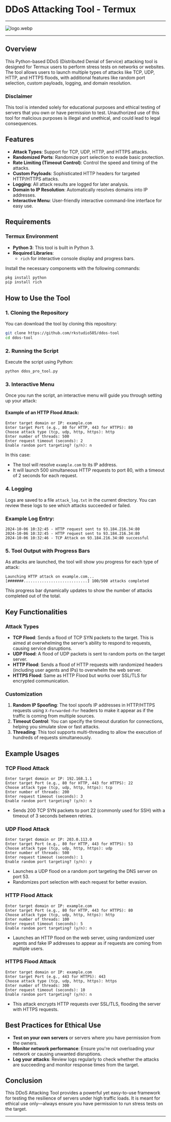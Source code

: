 # DDoS Attacking Tool - Termux

---
![logo.webp](logo.webp)

---

## Overview

This Python-based DDoS (Distributed Denial of Service) attacking tool is designed for Termux users to perform stress tests on networks or websites. The tool allows users to launch multiple types of attacks like TCP, UDP, HTTP, and HTTPS floods, with additional features like random port selection, custom payloads, logging, and domain resolution.

### **Disclaimer**
This tool is intended solely for educational purposes and ethical testing of servers that you own or have permission to test. Unauthorized use of this tool for malicious purposes is illegal and unethical, and could lead to legal consequences.

## Features

- **Attack Types**: Support for TCP, UDP, HTTP, and HTTPS attacks.
- **Randomized Ports**: Randomize port selection to evade basic protection.
- **Rate Limiting (Timeout Control)**: Control the speed and timing of the attacks.
- **Custom Payloads**: Sophisticated HTTP headers for targeted HTTP/HTTPS attacks.
- **Logging**: All attack results are logged for later analysis.
- **Domain to IP Resolution**: Automatically resolves domains into IP addresses.
- **Interactive Menu**: User-friendly interactive command-line interface for easy use.

## Requirements

### Termux Environment

- **Python 3**: This tool is built in Python 3.
- **Required Libraries**:
  - `rich` for interactive console display and progress bars.

Install the necessary components with the following commands:

```bash
pkg install python
pip install rich
```

## How to Use the Tool

### 1. **Cloning the Repository**
You can download the tool by cloning this repository:

```bash
git clone https://github.com/rkstudio585/ddos-tool
cd ddos-tool
```

### 2. **Running the Script**
Execute the script using Python:

```bash
python ddos_pro_tool.py
```

### 3. **Interactive Menu**
Once you run the script, an interactive menu will guide you through setting up your attack:

#### Example of an HTTP Flood Attack:

```plantext
Enter target domain or IP: example.com
Enter target Port (e.g., 80 for HTTP, 443 for HTTPS): 80
Choose attack type (tcp, udp, http, https): http
Enter number of threads: 500
Enter request timeout (seconds): 2
Enable random port targeting? (y/n): n
```

In this case:
- The tool will resolve `example.com` to its IP address.
- It will launch 500 simultaneous HTTP requests to port 80, with a timeout of 2 seconds for each request.

### 4. **Logging**
Logs are saved to a file `attack_log.txt` in the current directory. You can review these logs to see which attacks succeeded or failed.

### Example Log Entry:
```plantext
2024-10-06 10:32:45 - HTTP request sent to 93.184.216.34:80
2024-10-06 10:32:45 - HTTP request sent to 93.184.216.34:80
2024-10-06 10:32:46 - TCP Attack on 93.184.216.34:80 successful
```

### 5. **Tool Output with Progress Bars**

As attacks are launched, the tool will show you progress for each type of attack:

```plantext
Launching HTTP attack on example.com...
[#######............................] 100/500 attacks completed
```

This progress bar dynamically updates to show the number of attacks completed out of the total.

## Key Functionalities

### Attack Types

- **TCP Flood**: Sends a flood of TCP SYN packets to the target. This is aimed at overwhelming the server’s ability to respond to requests, causing service disruptions.
- **UDP Flood**: A flood of UDP packets is sent to random ports on the target server.
- **HTTP Flood**: Sends a flood of HTTP requests with randomized headers (including user agents and IPs) to overwhelm the web server.
- **HTTPS Flood**: Same as HTTP Flood but works over SSL/TLS for encrypted communication.

### Customization

1. **Random IP Spoofing**: The tool spoofs IP addresses in HTTP/HTTPS requests using `X-Forwarded-For` headers to make it appear as if the traffic is coming from multiple sources.
2. **Timeout Control**: You can specify the timeout duration for connections, helping you simulate slow or fast attacks.
3. **Threading**: This tool supports multi-threading to allow the execution of hundreds of requests simultaneously.

## Example Usages

### TCP Flood Attack

```plantext
Enter target domain or IP: 192.168.1.1
Enter target Port (e.g., 80 for HTTP, 443 for HTTPS): 22
Choose attack type (tcp, udp, http, https): tcp
Enter number of threads: 200
Enter request timeout (seconds): 3
Enable random port targeting? (y/n): n
```

- Sends 200 TCP SYN packets to port 22 (commonly used for SSH) with a timeout of 3 seconds between retries.

### UDP Flood Attack

```plantext
Enter target domain or IP: 203.0.113.0
Enter target Port (e.g., 80 for HTTP, 443 for HTTPS): 53
Choose attack type (tcp, udp, http, https): udp
Enter number of threads: 500
Enter request timeout (seconds): 1
Enable random port targeting? (y/n): y
```

- Launches a UDP flood on a random port targeting the DNS server on port 53.
- Randomizes port selection with each request for better evasion.

### HTTP Flood Attack

```plantext
Enter target domain or IP: example.com
Enter target Port (e.g., 80 for HTTP, 443 for HTTPS): 80
Choose attack type (tcp, udp, http, https): http
Enter number of threads: 100
Enter request timeout (seconds): 5
Enable random port targeting? (y/n): n
```

- Launches an HTTP flood on the web server, using randomized user agents and fake IP addresses to appear as if requests are coming from multiple users.

### HTTPS Flood Attack

```plantext
Enter target domain or IP: example.com
Enter target Port (e.g., 443 for HTTPS): 443
Choose attack type (tcp, udp, http, https): https
Enter number of threads: 300
Enter request timeout (seconds): 10
Enable random port targeting? (y/n): n
```

- This attack encrypts HTTP requests over SSL/TLS, flooding the server with HTTPS requests.
  
## Best Practices for Ethical Use

- **Test on your own servers** or servers where you have permission from the owners.
- **Monitor network performance**: Ensure you're not overloading your network or causing unwanted disruptions.
- **Log your attacks**: Review logs regularly to check whether the attacks are succeeding and monitor response times from the target.

## Conclusion

This DDoS Attacking Tool provides a powerful yet easy-to-use framework for testing the resilience of servers under high traffic loads. It is meant for ethical use only—always ensure you have permission to run stress tests on the target.

---
